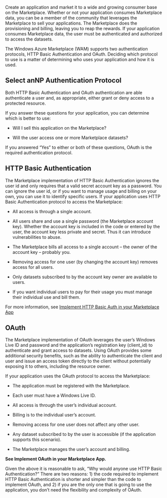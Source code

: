 <properties 
   pageTitle="Select an Authentication Protocol" 
   description="How to select an authentication protocol for an Azure data service" 
   services="service-name" 
   documentationCenter="dev-center-name" 
   authors="kevinscharpenberg" 
   manager="manager-alias" 
   editor=""/>

<tags
   ms.service="required"
   ms.devlang="may be required"
   ms.topic="article"
   ms.tgt_pltfrm="may be required"
   ms.workload="required" 
   ms.date="01/29/2015"
   ms.author="kevsch"/>

Create an application and market it to a wide and growing consumer base on the Marketplace. Whether or not your application consumes Marketplace data, you can be a member of the community that leverages the Marketplace to sell your applications. The Marketplace does the provisioning and billing, leaving you to reap the rewards. If your application consumes Marketplace data, the user must be authenticated and authorized to access the datasets.

The Windows Azure Marketplace (WAM) supports two authentication protocols, HTTP Basic Authentication and OAuth. Deciding which protocol to use is a matter of determining who uses your application and how it is used.
 

## Select anNP Authentication Protocol

Both HTTP Basic Authentication and OAuth authentication are able authenticate a user and, as appropriate, either grant or deny access to a protected resource. 

If you answer these questions for your application, you can determine which is better to use:

  * Will I sell this application on the Marketplace?

  * Will the user access one or more Marketplace datasets?

If you answered “Yes” to either or both of these questions, OAuth is the required authentication protocol.

## HTTP Basic Authentication
The Marketplace implementation of HTTP Basic Authentication ignores the user id and only requires that a valid secret account key as a password. You can ignore the user id, or if you want to manage usage and billing on your own, you can use it to identify specific users. If your application uses HTTP Basic Authentication protocol to access the Marketplace:

  * All access is through a single account. 

  * All users share and use a single password (the Marketplace account key). 
Whether the account key is included in the code or entered by the user, the account key less private and secret. Thus it can introduce vulnerabilities to abuse.

  * The Marketplace bills all access to a single account – the owner of the account key – probably you.

  * Removing access for one user (by changing the account key) removes access for all users.

  * Only datasets subscribed to by the account key owner are available to users.

  * If you want individual users to pay for their usage you must manage their individual use and bill them.


For more information, see [Implement HTTP Basic Auth in your Marketplace App](../marketplace-data-market-article-2/)

## OAuth
The Marketplace implementation of OAuth leverages the user’s Windows Live ID and password and the application’s registration key (client_id) to authenticate and grant access to datasets. Using OAuth provides some additional security benefits, such as the ability to authenticate the client and user and issue an access token directly to the client without potentially exposing it to others, including the resource owner. 

If your application uses the OAuth protocol to access the Marketplace:

  * The application must be registered with the Marketplace.

  * Each user must have a Windows Live ID.

  * All access is through the user’s individual account. 

  * Billing is to the individual user’s account.

  * Removing access for one user does not affect any other user.
 
  * Any dataset subscribed to by the user is accessible (if the application supports this scenario).
 
  * The Marketplace manages the user’s account and billing.

**See Implement OAuth in your Marketplace App.**

Given the above it is reasonable to ask, “Why would anyone use HTTP Basic Authentication?” There are two reasons: 1) the code required to implement HTTP Basic Authentication is shorter and simpler than the code to implement OAuth, and 2) if you are the only one that is going to use the application, you don’t need the flexibility and complexity of OAuth.
